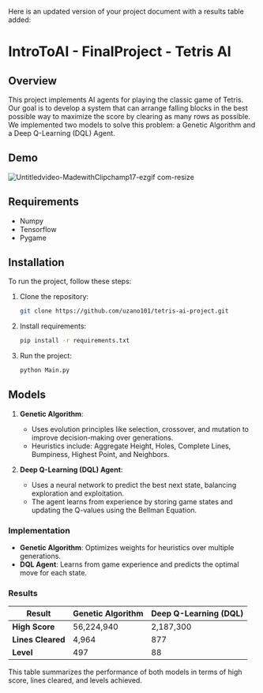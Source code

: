 Here is an updated version of your project document with a results table added:

# IntroToAI - FinalProject - Tetris AI

## Overview
This project implements AI agents for playing the classic game of Tetris. Our goal is to develop a system that can arrange falling blocks in the best possible way to maximize the score by clearing as many rows as possible. We implemented two models to solve this problem: a Genetic Algorithm and a Deep Q-Learning (DQL) Agent.

## Demo
![Untitledvideo-MadewithClipchamp17-ezgif com-resize](https://github.com/user-attachments/assets/ff7a34fe-d876-4fbd-b2e9-5aed74d9587d)

## Requirements
- Numpy
- Tensorflow
- Pygame

## Installation

To run the project, follow these steps:

1. Clone the repository:
   ```bash
   git clone https://github.com/uzano101/tetris-ai-project.git
   ```

2. Install requirements:
   ```bash
   pip install -r requirements.txt
   ```

3. Run the project:
   ```bash
   python Main.py
   ```

## Models
1. **Genetic Algorithm**:
   - Uses evolution principles like selection, crossover, and mutation to improve decision-making over generations.
   - Heuristics include: Aggregate Height, Holes, Complete Lines, Bumpiness, Highest Point, and Neighbors.

2. **Deep Q-Learning (DQL) Agent**:
   - Uses a neural network to predict the best next state, balancing exploration and exploitation.
   - The agent learns from experience by storing game states and updating the Q-values using the Bellman Equation.

### Implementation
- **Genetic Algorithm**: Optimizes weights for heuristics over multiple generations.
- **DQL Agent**: Learns from game experience and predicts the optimal move for each state.

### Results

| Result            | Genetic Algorithm | Deep Q-Learning (DQL) |
|-------------------|-------------------|-----------------------|
| **High Score**    | 56,224,940        | 2,187,300             |
| **Lines Cleared** | 4,964         | 877                   |
| **Level**         | 497               | 88                    |

This table summarizes the performance of both models in terms of high score, lines cleared, and levels achieved.